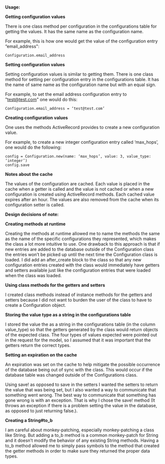 **Usage:**

**Getting configuration values**

There is one class method per configuration in the configurations table for getting the values. It has the same name as the configuration name.

For example, this is how one would get the value of the configuration entry 
“email_address":

`Configuration.email_address`

**Setting configuration values**

Setting configuration values is similar to getting them. There is one class method for setting per configuration entry in the configurations table.
It has the name of same name as the configuration name but with an equal sign.

For example, to set the email address configuration entry to "test@test.com" one would do this:

`Configuration.email_address = ‘test@test.com’`

**Creating configuration values**

One uses the methods ActiveRecord provides to create a new configuration value.

For example, to create a new integer configuration entry called ‘max_hops’, one would do the following:

	config = Configuration.new(name: ‘max_hops’, value: 3, value_type: ‘integer’)
	config.save

**Notes about the cache**

The values of the configuration are cached. Each value is placed in the cache when a getter is called and the value is not cached or when a new configuration is created using ActiveRecord methods. Each cached value expires after an hour. The values are also removed from the cache when its configuration setter is called.

**Design decisions of note:**

**Creating methods at runtime**

Creating the methods at runtime allowed me to name the methods the same as the name of the specific configurations they represented, which makes
the class a lot more intuitive to use. One drawback to this approach is that if new entries are added to the database outside of the Configuration class
the entries won’t be picked up until the next time the Configuration class is 
loaded. I did add an after_create block to the class so that any new configuration
entries created with the class would immediately have getters and setters
available just like the configuration entries that were loaded when the class
was loaded.

**Using class methods for the getters and setters**

I created class methods instead of instance methods for the getters and setters
because I did not want to burden the user of the class to have to create a
Configuration object.

**Storing the value type as a string in the configurations table**

I stored the value the as a string in the configurations table (in the column 
value_type) so that the getters generated by the class would return objects
of the expected class. The four types of values expected were pointed out
in the request for the model, so I assumed that it was important that the getters
return the correct types.

**Setting an expiration on the cache**

An expiration was set on the cache to help mitigate the possible occurrence of
the database being out of sync with the class. This would occur if the database
table was changed outside of the Configurations class.

Using save! as opposed to save in the setters
I wanted the setters to return the value that was being set, but I also wanted a
way to communicate that something went wrong. The best way to communicate
that something has gone wrong is with an exception. That is why I chose the save!
method (It throws an exception if there is a problem setting the value in the database, 
as opposed to just returning false.).

**Creating a String#to_b**

I am careful about monkey-patching, especially monkey-patching a class like String.
But adding a to\_b method is a common monkey-patch for String and it doesn’t modify
the behavior of any existing String methods. Having a to\_b method allowed me to
simply pass symbols to the method that created the getter methods in order to make
sure they returned the proper data types.

